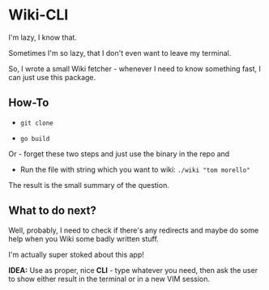 # Wiki-CLI

I'm lazy, I know that.

Sometimes I'm so lazy, that I don't even want to leave my terminal.

So, I wrote a small Wiki fetcher - whenever I need to know something fast, I can just use this package.

## How-To

* `git clone`

* `go build`

Or - forget these two steps and just use the binary in the repo and

* Run the file with string which you want to wiki: `./wiki "tom morello"`

The result is the small summary of the question.

## What to do next?

Well, probably, I need to check if there's any redirects and maybe do some help when you Wiki some badly written stuff.

I'm actually super stoked about this app!

**IDEA:** Use as proper, nice **CLI** - type whatever you need, then ask the user to show either result in the terminal or in a new VIM session.
